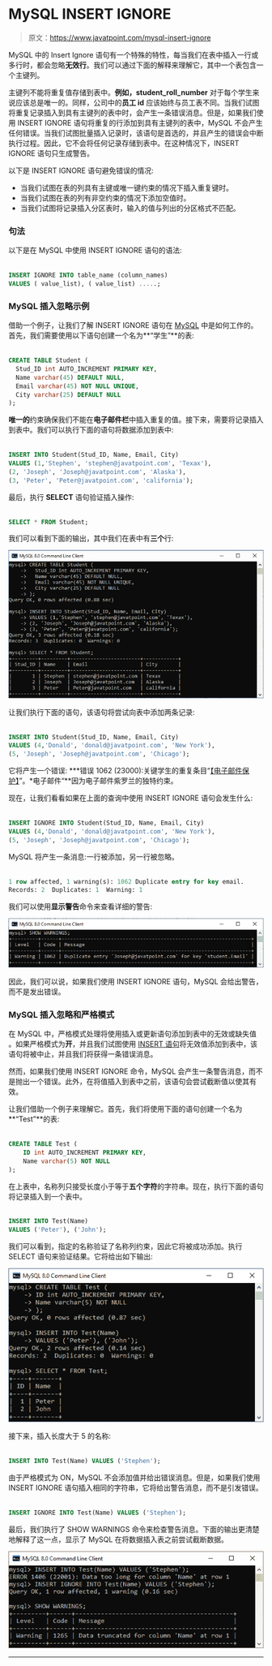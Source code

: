 # MySQL INSERT IGNORE

> 原文：<https://www.javatpoint.com/mysql-insert-ignore>

MySQL 中的 Insert Ignore 语句有一个特殊的特性，每当我们在表中插入一行或多行时，都会忽略**无效行**。我们可以通过下面的解释来理解它，其中一个表包含一个主键列。

主键列不能将重复值存储到表中。**例如，student_roll_number** 对于每个学生来说应该总是唯一的。同样，公司中的**员工 id** 应该始终与员工表不同。当我们试图将重复记录插入到具有主键列的表中时，会产生一条错误消息。但是，如果我们使用 INSERT IGNORE 语句将重复的行添加到具有主键列的表中，MySQL 不会产生任何错误。当我们试图批量插入记录时，该语句是首选的，并且产生的错误会中断执行过程。因此，它不会将任何记录存储到表中。在这种情况下，INSERT IGNORE 语句只生成警告。

以下是 INSERT IGNORE 语句避免错误的情况:

*   当我们试图在表的列具有主键或唯一键约束的情况下插入重复键时。
*   当我们试图在表的列有非空约束的情况下添加空值时。
*   当我们试图将记录插入分区表时，输入的值与列出的分区格式不匹配。

### 句法

以下是在 MySQL 中使用 INSERT IGNORE 语句的语法:

```sql

INSERT IGNORE INTO table_name (column_names)
VALUES ( value_list), ( value_list) .....;

```

### MySQL 插入忽略示例

借助一个例子，让我们了解 INSERT IGNORE 语句在 [MySQL](https://www.javatpoint.com/mysql-tutorial) 中是如何工作的。首先，我们需要使用以下语句创建一个名为**“学生”**的表:

```sql

CREATE TABLE Student (
  Stud_ID int AUTO_INCREMENT PRIMARY KEY,
  Name varchar(45) DEFAULT NULL,
  Email varchar(45) NOT NULL UNIQUE,
  City varchar(25) DEFAULT NULL
);

```

**唯一的**约束确保我们不能在**电子邮件栏**中插入重复的值。接下来，需要将记录插入到表中。我们可以执行下面的语句将数据添加到表中:

```sql

INSERT INTO Student(Stud_ID, Name, Email, City) 
VALUES (1,'Stephen', 'stephen@javatpoint.com', 'Texax'), 
(2, 'Joseph', 'Joseph@javatpoint.com', 'Alaska'), 
(3, 'Peter', 'Peter@javatpoint.com', 'california');

```

最后，执行 **SELECT** 语句验证插入操作:

```sql

SELECT * FROM Student;

```

我们可以看到下面的输出，其中我们在表中有**三个**行:

![MySQL INSERT IGNORE](img/e696ae20ffb93fd490fa4ff7f94caaf4.png)

让我们执行下面的语句，该语句将尝试向表中添加两条记录:

```sql

INSERT INTO Student(Stud_ID, Name, Email, City) 
VALUES (4,'Donald', 'donald@javatpoint.com', 'New York'), 
(5, 'Joseph', 'Joseph@javatpoint.com', 'Chicago');

```

它将产生一个错误: ***错误 1062 (23000):关键学生的重复条目“[【电子邮件保护】](/cdn-cgi/l/email-protection)”。*电子邮件“**因为电子邮件紫罗兰的独特约束。

现在，让我们看看如果在上面的查询中使用 INSERT IGNORE 语句会发生什么:

```sql

INSERT IGNORE INTO Student(Stud_ID, Name, Email, City) 
VALUES (4,'Donald', 'donald@javatpoint.com', 'New York'), 
(5, 'Joseph', 'Joseph@javatpoint.com', 'Chicago');

```

MySQL 将产生一条消息:一行被添加，另一行被忽略。

```sql

1 row affected, 1 warning(s): 1062 Duplicate entry for key email.
Records: 2  Duplicates: 1  Warning: 1

```

我们可以使用**显示警告**命令来查看详细的警告:

![MySQL INSERT IGNORE](img/ed4f7db6cde50481af72adbaa7fd3f7d.png)

因此，我们可以说，如果我们使用 INSERT IGNORE 语句，MySQL 会给出警告，而不是发出错误。

### MySQL 插入忽略和严格模式

在 MySQL 中，严格模式处理将使用插入或更新语句添加到表中的无效或缺失值 。如果严格模式为**开**，并且我们试图使用 [INSERT 语句](https://www.javatpoint.com/mysql-insert)将无效值添加到表中，该语句将被中止，并且我们将获得一条错误消息。

然而，如果我们使用 INSERT IGNORE 命令，MySQL 会产生一条警告消息，而不是抛出一个错误。此外，在将值插入到表中之前，该语句会尝试截断值以使其有效。

让我们借助一个例子来理解它。首先，我们将使用下面的语句创建一个名为**“Test”**的表:

```sql

CREATE TABLE Test (
	ID int AUTO_INCREMENT PRIMARY KEY,
	Name varchar(5) NOT NULL
);

```

在上表中，名称列只接受长度小于等于**五个字符**的字符串。现在，执行下面的语句将记录插入到一个表中。

```sql

INSERT INTO Test(Name)
VALUES ('Peter'), ('John');

```

我们可以看到，指定的名称验证了名称列约束，因此它将被成功添加。执行 SELECT 语句来验证结果。它将给出如下输出:

![MySQL INSERT IGNORE](img/600a2ece1085ab8806742658723103c7.png)

接下来，插入长度大于 5 的名称:

```sql

INSERT INTO Test(Name) VALUES ('Stephen');

```

由于严格模式为 ON，MySQL 不会添加值并给出错误消息。但是，如果我们使用 INSERT IGNORE 语句插入相同的字符串，它将给出警告消息，而不是引发错误。

```sql

INSERT IGNORE INTO Test(Name) VALUES ('Stephen');

```

最后，我们执行了 SHOW WARNINGS 命令来检查警告消息。下面的输出更清楚地解释了这一点，显示了 MySQL 在将数据插入表之前尝试截断数据。

![MySQL INSERT IGNORE](img/cd7af613ef5f98efe48a8cfc6a531723.png)

* * *